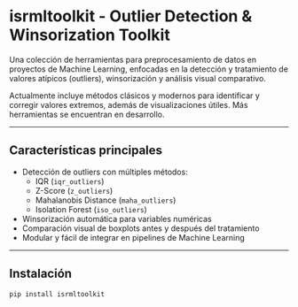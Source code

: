 # isrmltoolkit - Outlier Detection & Winsorization Toolkit

Una colección de herramientas para preprocesamiento de datos en proyectos de Machine Learning, enfocadas en la detección y tratamiento de valores atípicos (outliers), winsorización y análisis visual comparativo.

Actualmente incluye métodos clásicos y modernos para identificar y corregir valores extremos, además de visualizaciones útiles. Más herramientas se encuentran en desarrollo.

---

## Características principales

- Detección de outliers con múltiples métodos:
  - IQR (`iqr_outliers`)
  - Z-Score (`z_outliers`)
  - Mahalanobis Distance (`maha_outliers`)
  - Isolation Forest (`iso_outliers`)
- Winsorización automática para variables numéricas
- Comparación visual de boxplots antes y después del tratamiento
- Modular y fácil de integrar en pipelines de Machine Learning

---

## Instalación

```bash
pip install isrmltoolkit
